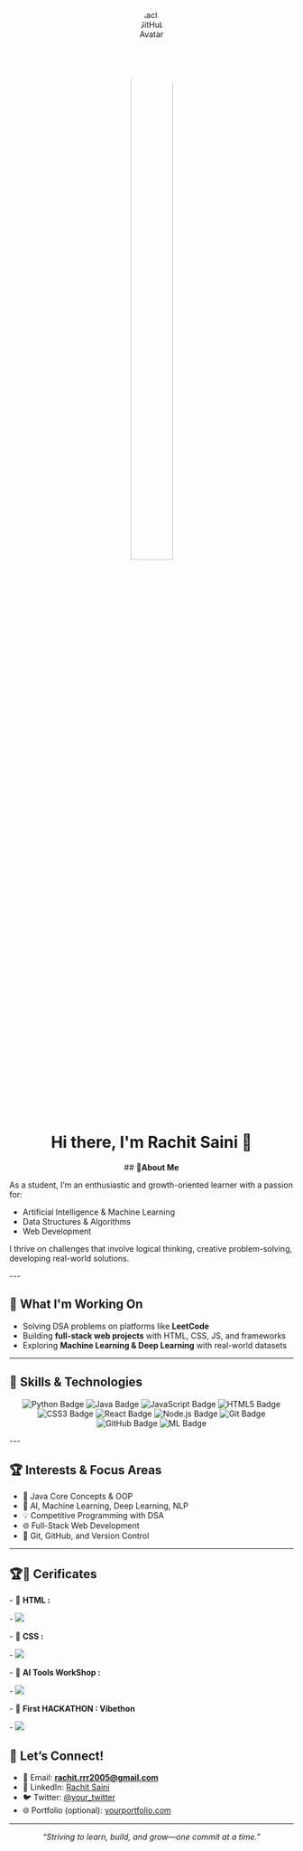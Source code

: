<p align="center">
  <img src="https://github.com/Rachit0910d.png" alt="Rachit's GitHub Avatar" style="width:50%; max-width:150px; border-radius:50%;" />
</p>

<h1 align="center">Hi there, I'm Rachit Saini 👋</h1>

<p align="center">
## 💼<strong>About Me</strong></p>
<p>
As a student, I’m an enthusiastic and growth-oriented learner with a passion for:
  
- Artificial Intelligence & Machine Learning  
- Data Structures & Algorithms  
- Web Development  

I thrive on challenges that involve 
                                    logical thinking, 
                                    creative problem-solving, 
                                    developing real-world solutions.

---</p>

## 🚀 What I'm Working On
- Solving DSA problems on platforms like **LeetCode**
- Building **full-stack web projects** with HTML, CSS, JS, and frameworks
- Exploring **Machine Learning & Deep Learning** with real-world datasets

---

## 🧰 Skills & Technologies

<p align="center">
  <img src="https://img.shields.io/badge/Python-3776AB?style=for-the-badge&logo=python&logoColor=white" alt="Python Badge" />
  <img src="https://img.shields.io/badge/Java-007396?style=for-the-badge&logo=java&logoColor=white" alt="Java Badge" />
  <img src="https://img.shields.io/badge/JavaScript-F7DF1E?style=for-the-badge&logo=javascript&logoColor=black" alt="JavaScript Badge" />
  <img src="https://img.shields.io/badge/HTML5-E34F26?style=for-the-badge&logo=html5&logoColor=white" alt="HTML5 Badge" />
  <img src="https://img.shields.io/badge/CSS3-1572B6?style=for-the-badge&logo=css3&logoColor=white" alt="CSS3 Badge" />
  <img src="https://img.shields.io/badge/React-20232A?style=for-the-badge&logo=react&logoColor=61DAFB" alt="React Badge" />
  <img src="https://img.shields.io/badge/Node.js-339933?style=for-the-badge&logo=nodedotjs&logoColor=white" alt="Node.js Badge" />
  <img src="https://img.shields.io/badge/Git-F05032?style=for-the-badge&logo=git&logoColor=white" alt="Git Badge" />
  <img src="https://img.shields.io/badge/GitHub-181717?style=for-the-badge&logo=github&logoColor=white" alt="GitHub Badge" />
  <img src="https://img.shields.io/badge/Machine_Learning-FF6F00?style=for-the-badge&logo=tensorflow&logoColor=white" alt="ML Badge" />
</p>
---

## 🏆 Interests & Focus Areas
- 📘 Java Core Concepts & OOP
- 🧠 AI, Machine Learning, Deep Learning, NLP
- 💡 Competitive Programming with DSA
- 🌐 Full-Stack Web Development
- 🔧 Git, GitHub, and Version Control

---

## 🏆🚀 Cerificates
<p>
- 📧 <strong>HTML :</strong></p>
- <img src="https://github.com/user-attachments/assets/87afb9f7-4688-444c-9225-ae64eeb92c4f"/>

<p>
- 📧 <strong>CSS :</strong></p>
- <img src="https://github.com/user-attachments/assets/37254b1f-b4f7-4763-9886-aab3f5b04f87"/>

<p>
- 📧 <strong>AI Tools WorkShop :</strong></p>
- <img src="https://github.com/user-attachments/assets/8987f4b5-e017-4a1e-8504-cda87bcd7a67"/>

<p>
- 📧 <strong>First HACKATHON : Vibethon</strong></p>
- <img src="https://github.com/user-attachments/assets/ea696be9-b706-47fa-8204-2a25d4db73e6"/>


## 🤝 Let’s Connect!
- 📧 Email: **rachit.rrr2005@gmail.com**  
- 💼 LinkedIn: [Rachit Saini](www.linkedin.com/in/rachit-saini-61638b318)  
- 🐦 Twitter: [@your_twitter](https://twitter.com/your_twitter)  
- 🌐 Portfolio (optional): [yourportfolio.com](https://yourportfolio.com)

---

<p align="center">
  <i>“Striving to learn, build, and grow—one commit at a time.”</i>
</p>

